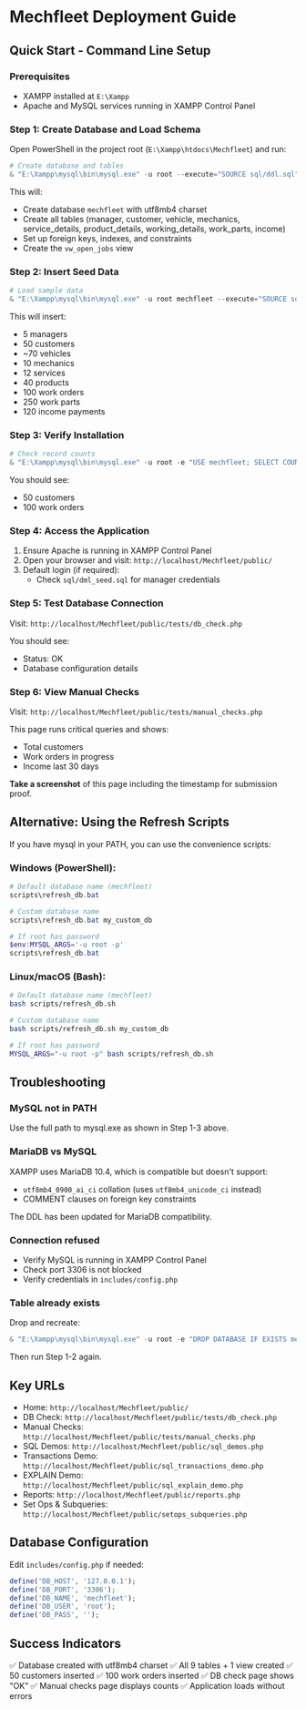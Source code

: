 # Mechfleet Deployment Guide

## Quick Start - Command Line Setup

### Prerequisites
- XAMPP installed at `E:\Xampp`
- Apache and MySQL services running in XAMPP Control Panel

### Step 1: Create Database and Load Schema

Open PowerShell in the project root (`E:\Xampp\htdocs\Mechfleet`) and run:

```powershell
# Create database and tables
& "E:\Xampp\mysql\bin\mysql.exe" -u root --execute="SOURCE sql/ddl.sql"
```

This will:
- Create database `mechfleet` with utf8mb4 charset
- Create all tables (manager, customer, vehicle, mechanics, service_details, product_details, working_details, work_parts, income)
- Set up foreign keys, indexes, and constraints
- Create the `vw_open_jobs` view

### Step 2: Insert Seed Data

```powershell
# Load sample data
& "E:\Xampp\mysql\bin\mysql.exe" -u root mechfleet --execute="SOURCE sql/dml_seed.sql"
```

This will insert:
- 5 managers
- 50 customers
- ~70 vehicles
- 10 mechanics
- 12 services
- 40 products
- 100 work orders
- 250 work parts
- 120 income payments

### Step 3: Verify Installation

```powershell
# Check record counts
& "E:\Xampp\mysql\bin\mysql.exe" -u root -e "USE mechfleet; SELECT COUNT(*) AS total_customers FROM customer; SELECT COUNT(*) AS total_work_orders FROM working_details;"
```

You should see:
- 50 customers
- 100 work orders

### Step 4: Access the Application

1. Ensure Apache is running in XAMPP Control Panel
2. Open your browser and visit: `http://localhost/Mechfleet/public/`
3. Default login (if required):
   - Check `sql/dml_seed.sql` for manager credentials

### Step 5: Test Database Connection

Visit: `http://localhost/Mechfleet/public/tests/db_check.php`

You should see:
- Status: OK
- Database configuration details

### Step 6: View Manual Checks

Visit: `http://localhost/Mechfleet/public/tests/manual_checks.php`

This page runs critical queries and shows:
- Total customers
- Work orders in progress
- Income last 30 days

**Take a screenshot** of this page including the timestamp for submission proof.

## Alternative: Using the Refresh Scripts

If you have mysql in your PATH, you can use the convenience scripts:

### Windows (PowerShell):
```powershell
# Default database name (mechfleet)
scripts\refresh_db.bat

# Custom database name
scripts\refresh_db.bat my_custom_db

# If root has password
$env:MYSQL_ARGS='-u root -p'
scripts\refresh_db.bat
```

### Linux/macOS (Bash):
```bash
# Default database name (mechfleet)
bash scripts/refresh_db.sh

# Custom database name
bash scripts/refresh_db.sh my_custom_db

# If root has password
MYSQL_ARGS="-u root -p" bash scripts/refresh_db.sh
```

## Troubleshooting

### MySQL not in PATH
Use the full path to mysql.exe as shown in Step 1-3 above.

### MariaDB vs MySQL
XAMPP uses MariaDB 10.4, which is compatible but doesn't support:
- `utf8mb4_0900_ai_ci` collation (uses `utf8mb4_unicode_ci` instead)
- COMMENT clauses on foreign key constraints

The DDL has been updated for MariaDB compatibility.

### Connection refused
- Verify MySQL is running in XAMPP Control Panel
- Check port 3306 is not blocked
- Verify credentials in `includes/config.php`

### Table already exists
Drop and recreate:
```powershell
& "E:\Xampp\mysql\bin\mysql.exe" -u root -e "DROP DATABASE IF EXISTS mechfleet; CREATE DATABASE mechfleet CHARACTER SET utf8mb4 COLLATE utf8mb4_unicode_ci;"
```

Then run Step 1-2 again.

## Key URLs

- Home: `http://localhost/Mechfleet/public/`
- DB Check: `http://localhost/Mechfleet/public/tests/db_check.php`
- Manual Checks: `http://localhost/Mechfleet/public/tests/manual_checks.php`
- SQL Demos: `http://localhost/Mechfleet/public/sql_demos.php`
- Transactions Demo: `http://localhost/Mechfleet/public/sql_transactions_demo.php`
- EXPLAIN Demo: `http://localhost/Mechfleet/public/sql_explain_demo.php`
- Reports: `http://localhost/Mechfleet/public/reports.php`
- Set Ops & Subqueries: `http://localhost/Mechfleet/public/setops_subqueries.php`

## Database Configuration

Edit `includes/config.php` if needed:

```php
define('DB_HOST', '127.0.0.1');
define('DB_PORT', '3306');
define('DB_NAME', 'mechfleet');
define('DB_USER', 'root');
define('DB_PASS', '');
```

## Success Indicators

✅ Database created with utf8mb4 charset
✅ All 9 tables + 1 view created
✅ 50 customers inserted
✅ 100 work orders inserted
✅ DB check page shows "OK"
✅ Manual checks page displays counts
✅ Application loads without errors
